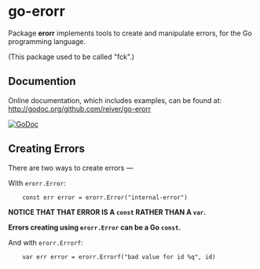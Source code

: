 # go-erorr

Package **erorr** implements tools to create and manipulate errors, for the Go programming language.

(This package used to be called "fck".)

## Documention

Online documentation, which includes examples, can be found at: http://godoc.org/github.com/reiver/go-erorr

[![GoDoc](https://godoc.org/github.com/reiver/go-erorr?status.svg)](https://godoc.org/github.com/reiver/go-erorr)

## Creating Errors

There are two ways to create errors —

With `erorr.Error`:

```
	const err error = erorr.Error("internal-error")
```

**NOTICE THAT THAT ERROR IS A `const` RATHER THAN A `var`.**

**Errors creating using `erorr.Error` can be a Go `const`.**

And with `erorr.Errorf`:

```
	var err error = erorr.Errorf("bad value for id %q", id)
```
